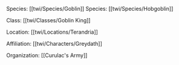 
Species: [[twi/Species/Goblin]]
Species: [[twi/Species/Hobgoblin]]

Class: [[twi/Classes/Goblin King]]

Location: [[twi/Locations/Terandria]]

Affiliation: [[twi/Characters/Greydath]]

Organization: [[Curulac's Army]]
